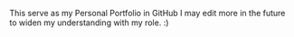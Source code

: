 This serve as my Personal Portfolio in GitHub
I may edit more in the future to widen my understanding with my role. :)
